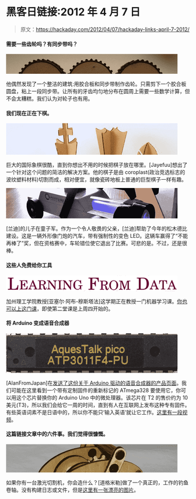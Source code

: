 # 黑客日链接:2012 年 4 月 7 日

> 原文：<https://hackaday.com/2012/04/07/hackaday-links-april-7-2012/>

#### 需要一些齿轮吗？有同步带吗？

![](img/328cbd38f19ed764731239257ec9c837.png "Gears")

他偶然发现了一个整洁的建筑:用胶合板和同步带制作齿轮。只需剪下一个胶合板圆盘，粘上一段同步带。让所有的牙齿均匀地分布在圆周上需要一些数学计算，但不会太糟糕。我们认为对轮子也有用。

#### 我们现在正在下棋。

![](img/014940429c98d8fba607f58f48ed87ea.png "chess")

巨大的国际象棋很酷，直到你想出不用的时候把棋子放在哪里。[Jayefuu]想出了一个针对这个问题的简洁的解决方案。他的棋子是由 coroplast(政治竞选标志的波纹塑料材料)切割而成，相对便宜，就像瓷砖地板上普通的巨型棋子一样有趣。

![](img/3a621aa157fe0c3c19504ab1003706ec.png "derby")

[兰迪]的儿子在童子军。作为一个令人敬畏的父亲，[兰迪]帮助了今年的松木德比建设。这是一辆外形像门炮的汽车，带有强制性的变色 LED。这辆车赢得了“不能再棒了”奖，但在资格赛中，车轮错位使它退出了比赛。可悲的是。不过，还是很棒。

#### 这些人免费给你工具

![](img/5e38722baee1e5216dc8b9faf2cf0dda.png "data")

加州理工学院教授[亚塞尔·阿布-穆斯塔法]这学期正在教授一门机器学习课。[你也可以上这门课](http://work.caltech.edu/telecourse.html)，即使第二堂课是上周四开始的。

#### 将 Arduino 变成语音合成器

![](img/c06e395da4aefbd73c808f66df88f8c7.png "talk")

[AlanFromJapan]在[发送了这份关于 Arduino 驱动的语音合成器的产品页面](http://www.a-quest.com/products/atp3011f4-pu.html)。我们可能在这里看到一个带有定制固件的重新标记的 ATmega328 要使用它，你可以用这个芯片替换你的 Arduino Uno 中的微处理器。该芯片在 T2 的售价约为 10 美元(T3)，所以我们会给它一周的时间，直到有人在互联网上发布这种专有固件。有些英语词素不是日语中的，所以你不能只‘输入英语’就让它工作。[这里有一段视频](http://www.youtube.com/watch?feature=player_embedded&v=p9rTu4J5sjc)。

#### 这篇链接文章中的六件事。我们觉得很慷慨。

![](img/f9a7cee7a8170fd7b440bf5380b92143.png "reel")

如果你有一台激光切割机，你会造什么？[道格米勒]做了一个真正的，工作的钓鱼卷轴。没有构建日志或文件，但是[这里有一张漂亮的图片](http://hackaday.com/wp-content/uploads/2012/04/reelmodel2.jpg)。